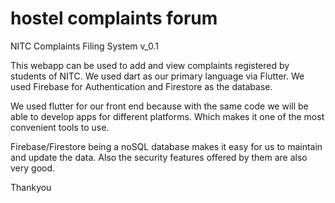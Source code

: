 # hostel complaints forum

NITC Complaints Filing System v_0.1

This webapp can be used to add and view complaints registered by students of NITC.
We used dart as our primary language via Flutter. We used Firebase for Authentication and Firestore as the database.

We used flutter for our front end because with the same code we will be able to develop apps for different platforms. Which makes it one of the most convenient tools to use.

Firebase/Firestore being a noSQL database makes it easy for us to maintain and update the data. Also the security features offered by them are also very good.



Thankyou
